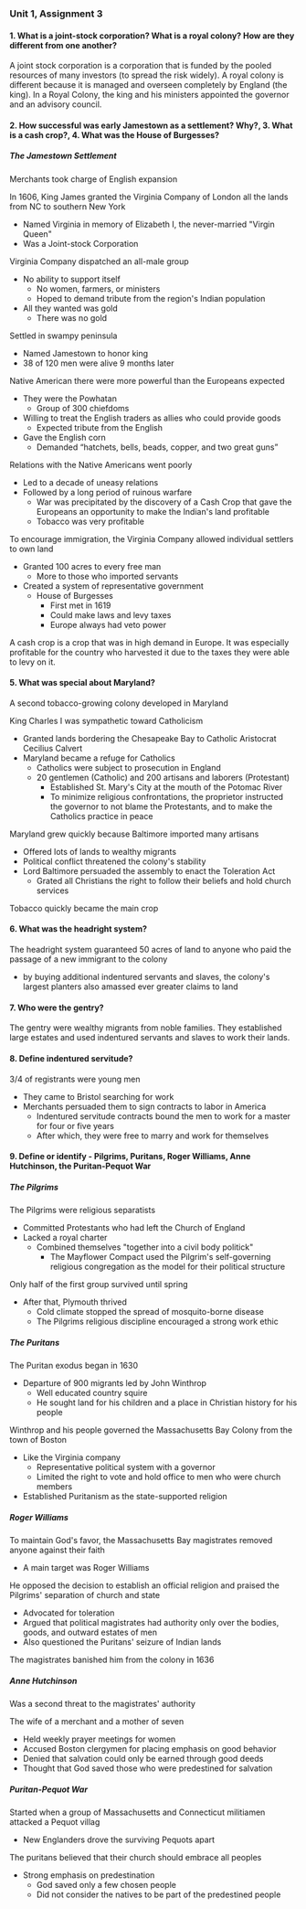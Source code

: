 ### Unit 1, Assignment 3

#### 1. What is a joint-stock corporation? What is a royal colony? How are they different from one another?

A joint stock corporation is a corporation that is funded by the pooled resources of many investors (to spread the risk widely). A royal colony is different because it is managed and overseen completely by England (the king). In a Royal Colony, the king and his ministers appointed the governor and an advisory council.

#### 2. How successful was early Jamestown as a settlement? Why?, 3. What is a cash crop?, 4. What was the House of Burgesses?

##### The Jamestown Settlement
Merchants took charge of English expansion

In 1606, King James granted the Virginia Company of London all the lands from NC to southern New York
- Named Virginia in memory of Elizabeth I, the never-married "Virgin Queen"
- Was a Joint-stock Corporation

Virginia Company dispatched an all-male group
- No ability to support itself
	- No women, farmers, or ministers
	- Hoped to demand tribute from the region's Indian population
- All they wanted was gold
	- There was no gold

Settled in swampy peninsula
- Named Jamestown to honor king
- 38 of 120 men were alive 9 months later

Native American there were more powerful than the Europeans expected
- They were the Powhatan
	- Group of 300 chiefdoms
- Willing to treat the English traders as allies who could provide goods
	- Expected tribute from the English
- Gave the English corn
	- Demanded “hatchets, bells, beads, copper, and two great guns”

Relations with the Native Americans went poorly
- Led to a decade of uneasy relations
- Followed by a long period of ruinous warfare
	- War was precipitated by the discovery of a Cash Crop that gave the Europeans an opportunity to make the Indian's land profitable
	- Tobacco was very profitable

To encourage immigration, the Virginia Company allowed individual settlers to own land
- Granted 100 acres to every free man
	- More to those who imported servants
- Created a system of representative government
	- House of Burgesses
		- First met in 1619
		- Could make laws and levy taxes
		- Europe always had veto power

A cash crop is a crop that was in high demand in Europe. It was especially profitable for the country who harvested it due to the taxes they were able to levy on it.

#### 5. What was special about Maryland?

A second tobacco-growing colony developed in Maryland

King Charles I was sympathetic toward Catholicism
- Granted lands bordering the Chesapeake Bay to Catholic Aristocrat Cecilius Calvert
- Maryland became a refuge for Catholics
	- Catholics were subject to prosecution in England
	- 20 gentlemen (Catholic) and 200 artisans and laborers (Protestant)
		- Established St. Mary's City at the mouth of the Potomac River
		- To minimize religious confrontations, the proprietor instructed the governor to not blame the Protestants, and to make the Catholics practice in peace

Maryland grew quickly because Baltimore imported many artisans
- Offered lots of lands to wealthy migrants
- Political conflict threatened the colony's stability
- Lord Baltimore persuaded the assembly to enact the Toleration Act
	- Grated all Christians the right to follow their beliefs and hold church services

Tobacco quickly became the main crop

#### 6. What was the headright system?

The headright system guaranteed 50 acres of land to anyone who paid the passage of a new immigrant to the colony
- by buying additional indentured servants and slaves, the colony's largest planters also amassed ever greater claims to land

#### 7. Who were the gentry?

The gentry were wealthy migrants from noble families. They established large estates and used indentured servants and slaves to work their lands.

#### 8. Define indentured servitude?

3/4 of registrants were young men
- They came to Bristol searching for work
- Merchants persuaded them to sign contracts to labor in America
	- Indentured servitude contracts bound the men to work for a master for four or five years
	- After which, they were free to marry and work for themselves

#### 9. Define or identify - Pilgrims, Puritans, Roger Williams, Anne Hutchinson, the Puritan-Pequot War

##### The Pilgrims

The Pilgrims were religious separatists
- Committed Protestants who had left the Church of England
- Lacked a royal charter
	- Combined themselves "together into a civil body politick"
		- The Mayflower Compact used the Pilgrim's self-governing religious congregation as the model for their political structure

Only half of the first group survived until spring
- After that, Plymouth thrived
	- Cold climate stopped the spread of mosquito-borne disease
	- The Pilgrims religious discipline encouraged a strong work ethic

##### The Puritans

The Puritan exodus began in 1630
- Departure of 900 migrants led by John Winthrop
	- Well educated country squire
	- He sought land for his children and a place in Christian history for his people

Winthrop and his people governed the Massachusetts Bay Colony from the town of Boston
- Like the Virginia company
	- Representative political system with a governor
	- Limited the right to vote and hold office to men who were church members
- Established Puritanism as the state-supported religion

##### Roger Williams

To maintain God's favor, the Massachusetts Bay magistrates removed anyone against their faith
- A main target was Roger Williams

He opposed the decision to establish an official religion and praised the Pilgrims' separation of church and state
- Advocated for toleration
- Argued that political magistrates had authority only over the bodies, goods, and outward estates of men
- Also questioned the Puritans' seizure of Indian lands

The magistrates banished him from the colony in 1636

##### Anne Hutchinson

Was a second threat to the magistrates' authority

The wife of a merchant and a mother of seven
- Held weekly prayer meetings for women
- Accused Boston clergymen for placing emphasis on good behavior
- Denied that salvation could only be earned through good deeds
- Thought that God saved those who were predestined for salvation

##### Puritan-Pequot War

Started when a group of Massachusetts and Connecticut militiamen attacked a Pequot villag
- New Englanders drove the surviving Pequots apart

The puritans believed that their church should embrace all peoples
- Strong emphasis on predestination
	- God saved only a few chosen people
	- Did not consider the natives to be part of the predestined people
